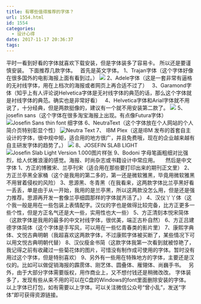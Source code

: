 ```yaml
---
title: 有哪些值得推荐的字体？
url: 1554.html
id: 1554
categories:
  - 设计心得
date: 2017-11-17 20:36:37
tags:
---
```


平时一看到好看的字体就喜欢下载安装，但是字体装多了容易卡。 所以还是要谨慎安装。 下面推荐几款字体。   首先是英文字体。 1、Trajan字体（这个字体好像在很多国外的电影海报上面有看到过。） ![](https://ss0.bdstatic.com/94oJfD_bAAcT8t7mm9GUKT-xh_/timg?image&quality=100&size=b4000_4000&sec=1511269054&di=abcd088c078135652c07fdc3c5a44973&src=http://img.zcool.cn/community/02e27e59815dad0000002129251d52.jpg@800w_1l_2o_100sh.jpg) 2、Adele字体（这是一套非常有逼格的无衬线字体，用在上档次的海报或者网页上再合适不过了）   3、Garamond字体（知乎上有人评论说Helvetica字体是无衬线字体的典范的话，那么这个字体就是衬线字体的典范。确实也是非常好看）   4、Helvetica字体和Arial字体就不用说了，十分经典，但是两款挺像的，建议有一个就不用安装第二款了。 ![](https://timgsa.baidu.com/timg?image&quality=80&size=b9999_10000&sec=1511279878720&di=7608bdfda97f9241ea487b1910beec9b&imgtype=0&src=http%3A%2F%2Fwww.pansonchina.com%2Fuploads%2Fallimg%2F140731%2F1-140I1132241246.jpg) 5、josefin sans（这个字体在很多淘宝海报上出现。有点像Futura字体） ![Josefin Sans thin font 细字体](http://images.shejidaren.com/wp-content/uploads/2014/04/045704L2s.jpg) 6、NeutraText（这个字体放在个人网站的个人简介页特别彰显个性） ![Neutra Text](http://www.identifont.com/samples/houseindustries/NeutraText.gif) 7、 IBM Plex（这是IBM 发布的首套自主设计的字体，很中规中矩，适合用的地方很广，并且免费哦，现在的企业越来越有自主研发字体的趋势了。） ![](http://t11.baidu.com/it/u=2797437076,3068499949&fm=173&s=58A83C72511F55CE02F561DF0000C0B2&w=640&h=418&img.JPEG) 8、JOSEFIN SLAB LIGHT ![Josefin Slab Light Version 1.000图片样张](https://statics.fontke.com/image/image/1058721/360x270.png) 9、Bodoni 字母笔画粗细对比强烈，给人优雅浪漫的感觉。海报、时尚杂志或书籍设计中常应用。     然后是中文字体 1、方正的博雅宋、兰亭刊宋（适合用在那些要打印出来的期刊正文里） 2、方正兰亭黑全家桶（这个是我用的第二多的，第一还是微软雅黑，毕竟用微软雅黑不用冒着侵权的风险） 3、思源黑、冬青黑（在我看来，这两款字体比兰亭黑好看一丢丢，单是由于从一开始，我用的是兰亭黑，所以这两款没怎么用，但是还是强力推荐。思源再开发一套像兰亭细圆那样的字体就齐活了。） 4、汉仪丫丫体（这个我一般是用在一些包装上表情配字。汉仪的字也是做得比较完备，比方正更多一些个性，但是方正名气还是大一些，实用性也大一些） 5、方正清刻本悦宋简体（这款字体是我用的最多的中文衬线字体，很优美，端正古朴自然） 6、方正吕建德字体简体（这个字体是手写风，可以用在一些忆青春类的影片里） 7、康熙字典体、文悦古典明朝（我超喜欢这两款字体，不过康熙字体被买断了，某些情况下可以用文悦古典明朝代替） 8、汉仪瘦金书简（这款字体我第一次看到就被惊艳了，我记得之前有收藏过一些菊花体的图片，可惜没有制作成可使用的字体。暂时没有用过这个字体，但是特别喜欢） 9、另外有一些用在特殊地方的字体，主要还是汉仪的。比如可以做促销海报的霹雳体、刚艺体、圆叠体、雁翎体、尚巍手书。   另外，由于大部分字体需要版权，用作商业上，又不想付钱还是稍微改改。 字体装多了，发现有些从来不用的可以在C盘的Windows的font里面删除安装的字体。 以上字体已打包，如有需要以上字体。可以关注微信公众号“曾小乱”，发送“字体”即可获得资源链接。